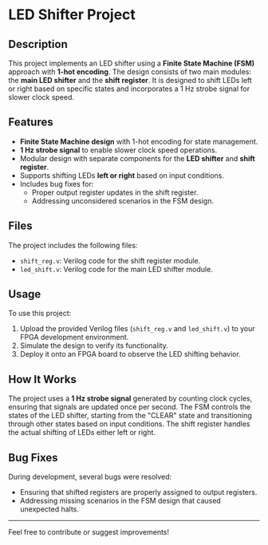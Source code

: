 # LED Shifter Project

## Description
This project implements an LED shifter using a **Finite State Machine (FSM)** approach with **1-hot encoding**. The design consists of two main modules: the **main LED shifter** and the **shift register**. It is designed to shift LEDs left or right based on specific states and incorporates a 1 Hz strobe signal for slower clock speed.

## Features
- **Finite State Machine design** with 1-hot encoding for state management.
- **1 Hz strobe signal** to enable slower clock speed operations.
- Modular design with separate components for the **LED shifter** and **shift register**.
- Supports shifting LEDs **left or right** based on input conditions.
- Includes bug fixes for:
  - Proper output register updates in the shift register.
  - Addressing unconsidered scenarios in the FSM design.

## Files
The project includes the following files:
- `shift_reg.v`: Verilog code for the shift register module.
- `led_shift.v`: Verilog code for the main LED shifter module.

## Usage
To use this project:
1. Upload the provided Verilog files (`shift_reg.v` and `led_shift.v`) to your FPGA development environment.
2. Simulate the design to verify its functionality.
3. Deploy it onto an FPGA board to observe the LED shifting behavior.

## How It Works
The project uses a **1 Hz strobe signal** generated by counting clock cycles, ensuring that signals are updated once per second. The FSM controls the states of the LED shifter, starting from the "CLEAR" state and transitioning through other states based on input conditions. The shift register handles the actual shifting of LEDs either left or right.

## Bug Fixes
During development, several bugs were resolved:
- Ensuring that shifted registers are properly assigned to output registers.
- Addressing missing scenarios in the FSM design that caused unexpected halts.

---

Feel free to contribute or suggest improvements!
